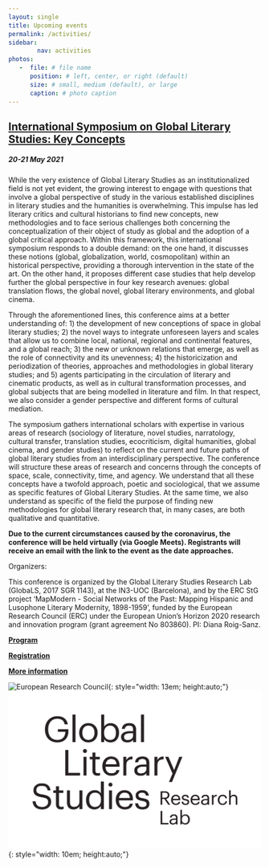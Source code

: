 ```yaml
---
layout: single
title: Upcoming events
permalink: /activities/
sidebar:
        nav: activities
photos:
   -  file: # file name
      position: # left, center, or right (default)
      size: # small, medium (default), or large
      caption: # photo caption
---
```

## [International Symposium on Global Literary Studies: Key Concepts](https://symposium.uoc.edu/65506/detail/international-symposium-on-global-literary-studies_-key-concepts.html)
##### 20-21 May 2021

While the very existence of Global Literary Studies as an institutionalized field is not yet evident, the growing interest to engage with questions that involve a global perspective of study in the various established disciplines in literary studies and the humanities is overwhelming. This impulse has led literary critics and cultural historians to find new concepts, new methodologies and to face serious challenges both concerning the conceptualization of their object of study as global and the adoption of a global critical approach. Within this framework, this international symposium responds to a double demand: on the one hand, it discusses these notions (global, globalization, world, cosmopolitan) within an historical perspective, providing a thorough intervention in the state of the art. On the other hand, it proposes different case studies that help develop further the global perspective in four key research avenues: global translation flows, the global novel, global literary environments, and global cinema.

Through the aforementioned lines, this conference aims at a better understanding of: 1) the development of new conceptions of space in global literary studies; 2) the novel ways to integrate unforeseen layers and scales that allow us to combine local, national, regional and continental features, and a global reach; 3) the new or unknown relations that emerge, as well as the role of connectivity and its unevenness; 4) the historicization and periodization of theories, approaches and methodologies in global literary studies; and 5) agents participating in the circulation of literary and cinematic products, as well as in cultural transformation processes, and global subjects that are being modelled in literature and film. In that respect, we also consider a gender perspective and different forms of cultural mediation.

The symposium gathers international scholars with expertise in various areas of research (sociology of literature, novel studies, narratology, cultural transfer, translation studies, ecocriticism, digital humanities, global cinema, and gender studies) to reflect on the current and future paths of global literary studies from an interdisciplinary perspective. The conference will structure these areas of research and concerns through the concepts of space, scale, connectivity, time, and agency. We understand that all these concepts have a twofold approach, poetic and sociological, that we assume as specific features of Global Literary Studies. At the same time, we also understand as specific of the field the purpose of finding new methodologies for global literary research that, in many cases, are both qualitative and quantitative.


**Due to the current circumstances caused by the coronavirus, the conference will be held virtually (via Google Meets). Registrants will receive an email with the link to the event as the date approaches.**


Organizers:

This conference is organized by the Global Literary Studies Research Lab (GlobaLS, 2017 SGR 1143), at the IN3-UOC (Barcelona), and by the ERC StG project ‘MapModern - Social Networks of the Past: Mapping Hispanic and Lusophone Literary Modernity, 1898-1959’, funded by the European Research Council (ERC) under the European Union’s Horizon 2020 research and innovation program (grant agreement No 803860). PI: Diana Roig-Sanz.



[**Program**](https://symposium.uoc.edu/65506/programme/international-symposium-on-global-literary-studies_-key-concepts.html)

[**Registration**](https://symposium.uoc.edu/65506/tickets/international-symposium-on-global-literary-studies_-key-concepts.html)

[**More information**](https://symposium.uoc.edu/65506/detail/international-symposium-on-global-literary-studies_-key-concepts.html)

![European Research Council](/assets/images/logo-eu-erc.png){: style="width: 13em; height:auto;"} ![GlobaLS](/assets/images/GLS-RL-negre.png){: style="width: 10em; height:auto;"}
